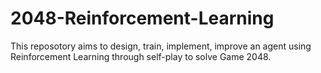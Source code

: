 # 2048-Reinforcement-Learning
This reposotory aims to design, train, implement, improve an agent using Reinforcement Learning through self-play to solve Game 2048.
